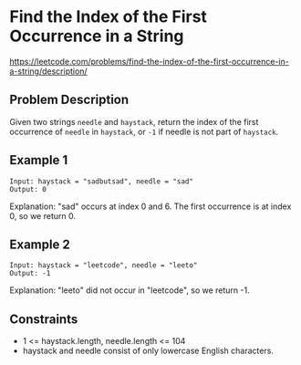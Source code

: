 # Find the Index of the First Occurrence in a String

https://leetcode.com/problems/find-the-index-of-the-first-occurrence-in-a-string/description/

## Problem Description

Given two strings `needle` and `haystack`, return the index of the first occurrence of `needle` in `haystack`,
or `-1` if needle is not part of `haystack`.

## Example 1

```text
Input: haystack = "sadbutsad", needle = "sad"
Output: 0
```

Explanation: "sad" occurs at index 0 and 6.
The first occurrence is at index 0, so we return 0.

## Example 2

```text
Input: haystack = "leetcode", needle = "leeto"
Output: -1
```

Explanation: "leeto" did not occur in "leetcode", so we return -1.

## Constraints

- 1 <= haystack.length, needle.length <= 104
- haystack and needle consist of only lowercase English characters.

